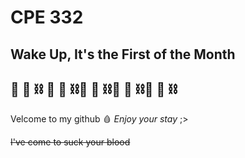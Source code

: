 # CPE 332
## **Wake Up, It's the First of the Month**
## 🧛 🦇 ⛓️ 🧛 🦇 ⛓️🧛 🦇 ⛓️🧛 🦇 ⛓️🧛 🦇 ⛓️
Velcome to my github 🩸
*Enjoy your stay* ;>

~~I've come to suck your blood~~
